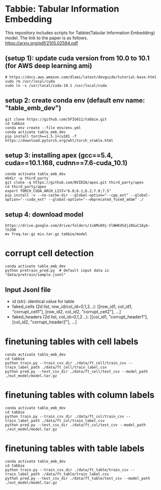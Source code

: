 # Tabbie: Tabular Information Embedding
This repository includes scripts for Tabbie(Tabular Information Embedding) model. 
The link to the paper is as follows.
https://arxiv.org/pdf/2105.02584.pdf

## (setup 1): update cuda version from 10.0 to 10.1 (for AWS deep learning ami)
```
# https://docs.aws.amazon.com/dlami/latest/devguide/tutorial-base.html
sudo rm /usr/local/cuda
sudo ln -s /usr/local/cuda-10.1 /usr/local/cuda
```

## setup 2: create conda env (default env name: "table_emb_dev")
```
git clone https://github.com/SFIG611/tabbie.git
cd tabbie
conda env create --file env/env.yml
conda activate table_emb_dev
pip install torch==1.5.1+cu101 -f https://download.pytorch.org/whl/torch_stable.html
```

## setup 3: installing apex (gcc==5.4, cuda==10.1.168, cudnn==7.6-cuda_10.1)
```
conda activate table_emb_dev
mkdir -p third_party
git clone -q https://github.com/NVIDIA/apex.git third_party/apex
cd third_party/apex
export TORCH_CUDA_ARCH_LIST="6.0;6.1;6.2;7.0;7.5"
pip install -v --no-cache-dir --global-option="--cpp_ext" --global-option="--cuda_ext" --global-option="--deprecated_fused_adam" ./
```

## setup 4: download model
```
https://drive.google.com/drive/folders/1vAMv09j-VlWHKd5djiRGuC16yb-lhJO0
mv freq.tar.gz mix.tar.gz tabbie/model
```

# corrupt cell detection
```
conda activate table_emb_dev
python pretrain_pred.py  # default input data is "data/pretrain/sample.jsonl"
```

## Input Jsonl file
- id (str): identical value for table
- faked_cells (2d list, row_id/col_id=0,1,2...): [[row_id1, col_id1, "corrupt_cell1"], [row_id2, col_id2, "corrupt_cell2"], ...] 
- faked_headers (2d list, col_id=0,1,2...): [[col_id1, "corrupt_header1"], [col_id2, "corrupt_header2"], ...]

# finetuning tables with cell labels
```
conda activate table_emb_dev
cd tabbie
python train.py --train_csv_dir ./data/ft_cell/train_csv --train_label_path ./data/ft_cell/train_label.csv
python pred.py --test_csv_dir ./data/ft_cell/test_csv --model_path ./out_model/model.tar.gz
```

# finetuning tables with column labels
```
conda activate table_emb_dev
cd tabbie
python train.py --train_csv_dir ./data/ft_col/train_csv --train_label_path ./data/ft_col/train_label.csv
python pred.py --test_csv_dir ./data/ft_col/test_csv --model_path ./out_model/model.tar.gz
```

# finetuning tables with table labels
```
conda activate table_emb_dev
cd tabbie
python train.py --train_csv_dir ./data/ft_table/train_csv --train_label_path ./data/ft_table/train_label.csv
python pred.py --test_csv_dir ./data/ft_table/test_csv --model_path ./out_model/model.tar.gz
```












